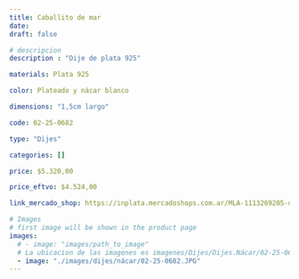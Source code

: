 ```yaml
---
title: Caballito de mar
date: 
draft: false

# descripcion
description : "Dije de plata 925"

materials: Plata 925

color: Plateado y nácar blanco

dimensions: "1,5cm largo"

code: 02-25-0682

type: "Dijes"

categories: []

price: $5.320,00

price_eftvo: $4.524,00

link_mercado_shop: https://inplata.mercadoshops.com.ar/MLA-1113269205-dije-plata-y-nácar-caballito-de-mar-_JM

# Images
# first image will be shown in the product page
images:
  # - image: "images/path_to_image"
  # La ubicacion de las imagenes es imagenes/Dijes/Dijes.Nácar/02-25-0682-caballito-de-mar
  - image: "./images/dijes/nácar/02-25-0682.JPG"
---
```

